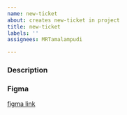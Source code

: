 ```yaml
---
name: new-ticket
about: creates new-ticket in project
title: new-ticket
labels: ''
assignees: MRTamalampudi

---
```


### Description
<add description>

### Figma
[figma link](https://figma.com)
